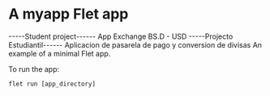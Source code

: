 # A myapp Flet app
-----Student project------
App Exchange BS.D - USD
-----Projecto Estudiantil------
Aplicacion de pasarela de pago y conversion de divisas 
An example of a minimal Flet app.

To run the app:

```
flet run [app_directory]
```
